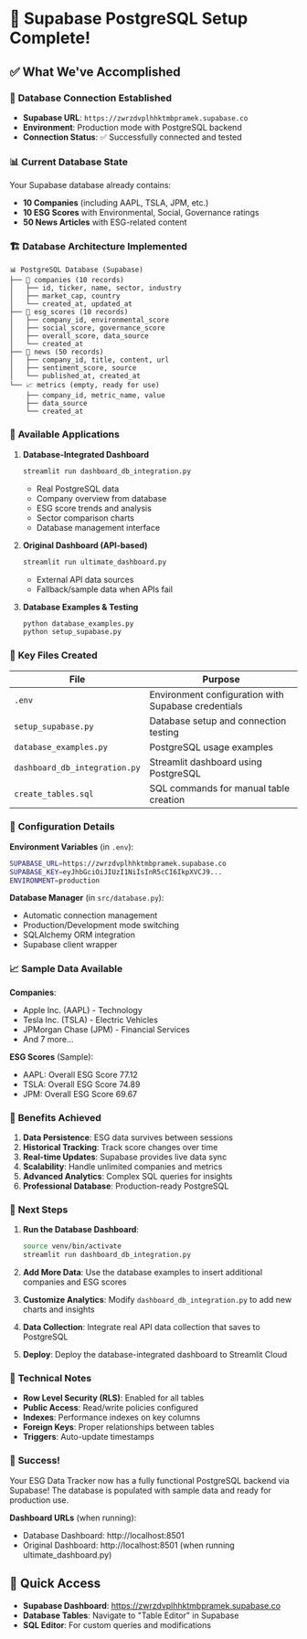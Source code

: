 # 🌱 Supabase PostgreSQL Setup Complete!

## ✅ What We've Accomplished

### 🔌 **Database Connection Established**
- **Supabase URL**: `https://zwrzdvplhhktmbpramek.supabase.co`
- **Environment**: Production mode with PostgreSQL backend
- **Connection Status**: ✅ Successfully connected and tested

### 📊 **Current Database State**
Your Supabase database already contains:
- **10 Companies** (including AAPL, TSLA, JPM, etc.)
- **10 ESG Scores** with Environmental, Social, Governance ratings
- **50 News Articles** with ESG-related content

### 🏗️ **Database Architecture Implemented**
```
📊 PostgreSQL Database (Supabase)
├── 🏢 companies (10 records)
│   ├── id, ticker, name, sector, industry
│   ├── market_cap, country
│   └── created_at, updated_at
├── 🌱 esg_scores (10 records)
│   ├── company_id, environmental_score
│   ├── social_score, governance_score
│   ├── overall_score, data_source
│   └── created_at
├── 📰 news (50 records)
│   ├── company_id, title, content, url
│   ├── sentiment_score, source
│   └── published_at, created_at
└── 📈 metrics (empty, ready for use)
    ├── company_id, metric_name, value
    ├── data_source
    └── created_at
```

### 🚀 **Available Applications**

1. **Database-Integrated Dashboard**
   ```bash
   streamlit run dashboard_db_integration.py
   ```
   - Real PostgreSQL data
   - Company overview from database
   - ESG score trends and analysis
   - Sector comparison charts
   - Database management interface

2. **Original Dashboard (API-based)**
   ```bash
   streamlit run ultimate_dashboard.py
   ```
   - External API data sources
   - Fallback/sample data when APIs fail

3. **Database Examples & Testing**
   ```bash
   python database_examples.py
   python setup_supabase.py
   ```

### 📁 **Key Files Created**

| File | Purpose |
|------|---------|
| `.env` | Environment configuration with Supabase credentials |
| `setup_supabase.py` | Database setup and connection testing |
| `database_examples.py` | PostgreSQL usage examples |
| `dashboard_db_integration.py` | Streamlit dashboard using PostgreSQL |
| `create_tables.sql` | SQL commands for manual table creation |

### 🔧 **Configuration Details**

**Environment Variables** (in `.env`):
```bash
SUPABASE_URL=https://zwrzdvplhhktmbpramek.supabase.co
SUPABASE_KEY=eyJhbGciOiJIUzI1NiIsInR5cCI6IkpXVCJ9...
ENVIRONMENT=production
```

**Database Manager** (in `src/database.py`):
- Automatic connection management
- Production/Development mode switching
- SQLAlchemy ORM integration
- Supabase client wrapper

### 📈 **Sample Data Available**

**Companies**:
- Apple Inc. (AAPL) - Technology
- Tesla Inc. (TSLA) - Electric Vehicles  
- JPMorgan Chase (JPM) - Financial Services
- And 7 more...

**ESG Scores** (Sample):
- AAPL: Overall ESG Score 77.12
- TSLA: Overall ESG Score 74.89
- JPM: Overall ESG Score 69.67

### 🌟 **Benefits Achieved**

1. **Data Persistence**: ESG data survives between sessions
2. **Historical Tracking**: Track score changes over time
3. **Real-time Updates**: Supabase provides live data sync
4. **Scalability**: Handle unlimited companies and metrics
5. **Advanced Analytics**: Complex SQL queries for insights
6. **Professional Database**: Production-ready PostgreSQL

### 🚀 **Next Steps**

1. **Run the Database Dashboard**:
   ```bash
   source venv/bin/activate
   streamlit run dashboard_db_integration.py
   ```

2. **Add More Data**: Use the database examples to insert additional companies and ESG scores

3. **Customize Analytics**: Modify `dashboard_db_integration.py` to add new charts and insights

4. **Data Collection**: Integrate real API data collection that saves to PostgreSQL

5. **Deploy**: Deploy the database-integrated dashboard to Streamlit Cloud

### 📝 **Technical Notes**

- **Row Level Security (RLS)**: Enabled for all tables
- **Public Access**: Read/write policies configured
- **Indexes**: Performance indexes on key columns
- **Foreign Keys**: Proper relationships between tables
- **Triggers**: Auto-update timestamps

### 🎉 **Success!**

Your ESG Data Tracker now has a fully functional PostgreSQL backend via Supabase! The database is populated with sample data and ready for production use.

**Dashboard URLs** (when running):
- Database Dashboard: http://localhost:8501
- Original Dashboard: http://localhost:8501 (when running ultimate_dashboard.py)

## 🔗 Quick Access

- **Supabase Dashboard**: https://zwrzdvplhhktmbpramek.supabase.co
- **Database Tables**: Navigate to "Table Editor" in Supabase
- **SQL Editor**: For custom queries and modifications 